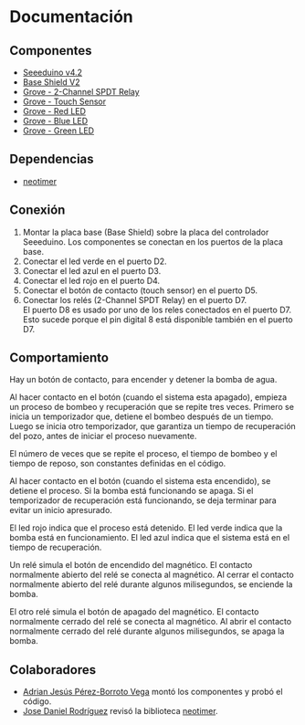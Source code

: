 # Documentación

## Componentes

- [Seeeduino v4.2](https://wiki.seeedstudio.com/Seeeduino_v4.2/)
- [Base Shield V2](https://wiki.seeedstudio.com/Base_Shield_V2/)
- [Grove - 2-Channel SPDT Relay](https://wiki.seeedstudio.com/Grove-2-Channel_SPDT_Relay/)
- [Grove - Touch Sensor](https://wiki.seeedstudio.com/Grove-Touch_Sensor/)
- [Grove - Red LED](https://wiki.seeedstudio.com/Grove-Red_LED/)
- [Grove - Blue LED](https://www.seeedstudio.com/Grove-Blue-LED.html)
- [Grove - Green LED](https://www.seeedstudio.com/Grove-Green-LED.html)

## Dependencias

- [neotimer](https://github.com/jrullan/neotimer)

## Conexión

1. Montar la placa base (Base Shield) sobre la placa del controlador Seeeduino.
   Los componentes se conectan en los puertos de la placa base.
2. Conectar el led verde en el puerto D2.
3. Conectar el led azul en el puerto D3.
4. Conectar el led rojo en el puerto D4.
5. Conectar el botón de contacto (touch sensor) en el puerto D5.
6. Conectar los relés (2-Channel SPDT Relay) en el puerto D7.  
   El puerto D8 es usado por uno de los reles conectados en el puerto D7.  
   Esto sucede porque el pin digital 8 está disponible también en el puerto D7.

## Comportamiento

Hay un botón de contacto, para encender y detener la bomba de agua.

Al hacer contacto en el botón (cuando el sistema esta apagado), 
empieza un proceso de bombeo y recuperación que se repite tres veces.
Primero se inicia un temporizador que, detiene el bombeo después de un
tiempo. Luego se inicia otro temporizador,
que garantiza un tiempo de recuperación del pozo, 
antes de iniciar el proceso nuevamente.

El número de veces que se repite el proceso, el tiempo de bombeo
y el tiempo de reposo, son constantes definidas en el código.

Al hacer contacto en el botón (cuando el sistema esta encendido), 
se detiene el proceso.
Si la bomba está funcionando se apaga. Si el temporizador de recuperación
está funcionando, se deja terminar para evitar un inicio apresurado.

El led rojo indica que el proceso está detenido. El led verde indica que la 
bomba está en funcionamiento. El led azul indica que el sistema está en el tiempo
de recuperación.

Un relé simula el botón de encendido del magnético. El contacto normalmente abierto
del relé se conecta al magnético. Al cerrar el contacto normalmente
abierto del relé durante algunos milisegundos, se enciende la bomba.

El otro relé simula el botón de apagado del magnético.
El contacto normalmente cerrado del relé se conecta al magnético.
Al abrir el contacto normalmente cerrado del relé durante
algunos milisegundos, se apaga la bomba.

## Colaboradores

- [Adrian Jesús Pérez-Borroto Vega](https://github.com/adrianpbv) montó los componentes y probó el código.
- [Jose Daniel Rodríguez](https://github.com/josedanielr) revisó la biblioteca [neotimer](https://github.com/jrullan/neotimer).
